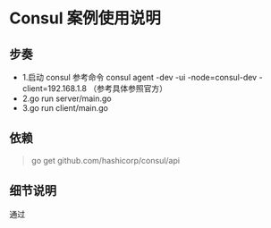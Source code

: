 Consul 案例使用说明
==============

## 步奏
* 1.启动 consul  参考命令 consul agent -dev -ui -node=consul-dev -client=192.168.1.8 （参考具体参照官方）
* 2.go run server/main.go
* 3.go run client/main.go

## 依赖
> go get github.com/hashicorp/consul/api

## 细节说明
通过
